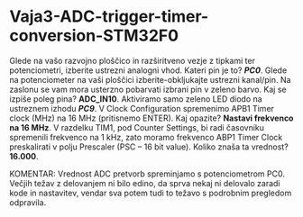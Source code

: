 # Vaja3-ADC-trigger-timer-conversion-STM32F0

Glede na vašo razvojno ploščico in razširitveno vezje z tipkami ter potenciometri, izberite ustrezni analogni vhod. Kateri pin je to? _____PC0_____.
Glede na potenciometer na vaši ploščici izberite-obkljukajte ustrezni kanal/pin. Na zaslonu se vam mora usterzno pobarvati izbrani pin v zeleno barvo. Kaj se izpiše poleg pina? ____ADC_IN10____.
Aktiviramo samo zeleno LED diodo na ustreznem izhodu _____PC9_____.
V Clock Configuration spremenimo APB1 Timer clock (MHz) na 16 MHz (pritisnemo ENTER). Kaj opazite? ________Nastavi frekvenco na 16 MHz________.
V razdelku TIM1, pod Counter Settings, bi radi časovniku spremenili frekvenco na 1 kHz, zato moramo frekvenco ABP1 Timer Clock preskalirati v polju Prescaler (PSC – 16 bit value). Koliko znaša ta vrednost? ________16.000________. 

KOMENTAR: Vrednost ADC pretvorb spreminjamo s potenciometrom PC0. Večjih težav z delovanjem ni bilo edino, da sprva nekaj ni delovalo zaradi kode in nastavitev, vendar sva potem tudi to težavo s podrobnim pregledom odpravila.
